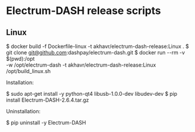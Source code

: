 # Electrum-DASH release scripts

## Linux

$ docker build -f Dockerfile-linux -t akhavr/electrum-dash-release:Linux .
$ git clone git@github.com:dashpay/electrum-dash.git
$ docker run --rm -v $(pwd):/opt \
    -w /opt/electrum-dash -t akhavr/electrum-dash-release:Linux \
    /opt/build_linux.sh

Installation:

$ sudo apt-get install -y python-qt4 libusb-1.0.0-dev libudev-dev
$ pip install Electrum-DASH-2.6.4.tar.gz

Uninstallation:

$ pip uninstall -y Electrum-DASH
